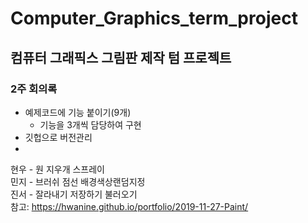 # Computer_Graphics_term_project
## 컴퓨터 그래픽스 그림판 제작 텀 프로젝트

### 2주 회의록 
* 예제코드에 기능 붙이기(9개)
  * 기능을 3개씩 담당하여 구현 
* 깃헙으로 버전관리 
* 


현우 - 원 지우개 스프레이  
민지 - 브러쉬 점선 배경색상랜덤지정  
진서 - 잘라내기 저장하기 불러오기  
참고: https://hwanine.github.io/portfolio/2019-11-27-Paint/  
